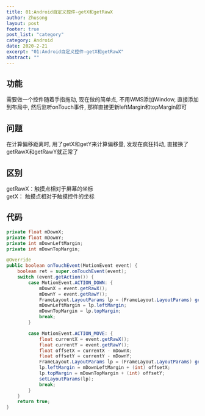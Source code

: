 ```yaml
---
title: 01:Android自定义控件-getX和getRawX
author: Zhusong
layout: post
footer: true
post_list: "category"
category: Android
date: 2020-2-21
excerpt: "01:Android自定义控件-getX和getRawX"
abstract: ""
---
```



## 功能
需要做一个控件随着手指拖动, 现在做的简单点, 不用WMS添加Window, 直接添加到布局中, 然后监听onTouch事件, 那样直接更新leftMargin和topMargin即可

## 问题
在计算偏移距离时, 用了getX和getY来计算偏移量, 发现在疯狂抖动, 直接换了getRawX和getRawY就正常了

## 区别
getRawX：触摸点相对于屏幕的坐标  
getX： 触摸点相对于触摸控件的坐标  

## 代码

```java
private float mDownX;
private float mDownY;
private int mDownLeftMargin;
private int mDownTopMargin;

@Override
public boolean onTouchEvent(MotionEvent event) {
    boolean ret = super.onTouchEvent(event);
    switch (event.getAction()) {
        case MotionEvent.ACTION_DOWN: {
            mDownX = event.getRawX();
            mDownY = event.getRawY();
            FrameLayout.LayoutParams lp = (FrameLayout.LayoutParams) getLayoutParams();
            mDownLeftMargin = lp.leftMargin;
            mDownTopMargin = lp.topMargin;
            break;
        }

        case MotionEvent.ACTION_MOVE: {
            float currentX = event.getRawX();
            float currentY = event.getRawY();
            float offsetX = currentX - mDownX;
            float offsetY = currentY - mDownY;
            FrameLayout.LayoutParams lp = (FrameLayout.LayoutParams) getLayoutParams();
            lp.leftMargin = mDownLeftMargin + (int) offsetX;
            lp.topMargin = mDownTopMargin + (int) offsetY;
            setLayoutParams(lp);
            break;
        }
    }
    return true;
}
```